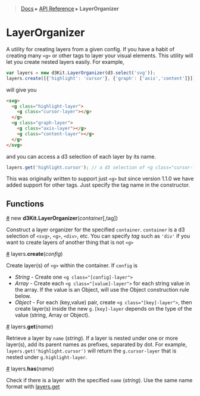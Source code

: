 > [Docs](../../README.md) ▸ [API Reference](index.md) ▸ **LayerOrganizer**

# LayerOrganizer

A utility for creating layers from a given config. If you have a habit of creating many ```<g>``` or other tags to layer your visual elements. This utility will let you create nested layers easily. For example,

```javascript
var layers = new d3Kit.LayerOrganizer(d3.select('svg'));
layers.create([{'highlight': 'cursor'}, {'graph': ['axis','content']}]);
```

will give you

```html
<svg>
  <g class="highlight-layer">
    <g class="cursor-layer"></g>
  </g>
  <g class="graph-layer">
    <g class="axis-layer"></g>
    <g class="content-layer"></g>
  </g>
</svg>
```

and you can access a d3 selection of each layer by its name.

```javascript
layers.get('highlight.cursor'); // a d3 selection of <g class="cursor-layer"></g>
```

This was originally written to support just `<g>` but since version 1.1.0 we have added support for other tags. Just specify the tag name in the constructor.

## Functions

<a name="constructor" href="LayerOrganizer#constructor">#</a> new **d3Kit.LayerOrganizer**(*container*[,tag])

Construct a layer organizer for the specified ```container```. ```container``` is a d3 selection of `<svg>`, `<g>`, `<div>`, etc. You can specify *tag* such as `'div'` if you want to create layers of another thing that is not `<g>`

<a name="create" href="LayerOrganizer#create">#</a> layers.**create**(*config*)

Create layer(s) of ```<g>``` within the container. If ```config``` is

* *String* - Create one ```<g class="[config]-layer">```
* *Array* - Create each ```<g class="[value]-layer">``` for each string value in the array. If the value is an Object, will use the Object construction rule below.
* *Object* - For each (key,value) pair, create ```<g class="[key]-layer">```, then create layer(s) inside the new ```g.[key]-layer``` depends on the type of the value (string, Array or Object).

<a name="get" href="LayerOrganizer#get">#</a> layers.**get**(*name*)

Retrieve a layer by ```name``` (*string*). If a layer is nested under one or more layer(s), add its parent names as prefixes, separated by dot. For example, ```layers.get('highlight.cursor')``` will return the ```g.cursor-layer``` that is nested under ```g.highlight-layer```.


<a name="has" href="LayerOrganizer#has">#</a> layers.**has**(*name*)

Check if there is a layer with the specified ```name``` (*string*). Use the same name format with [layers.get](#get)